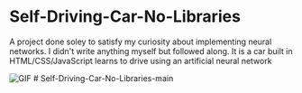 # Self-Driving-Car-No-Libraries

A project done soley to satisfy my curiosity about implementing neural networks. I didn't write anything myself but followed along. It is a car built in HTML/CSS/JavaScript learns to drive using an artificial neural network

![GIF](self-driving-car-demo.gif)
#   S e l f - D r i v i n g - C a r - N o - L i b r a r i e s - m a i n  
 